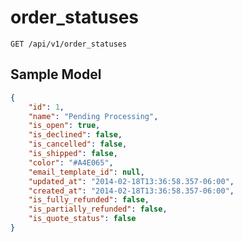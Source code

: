 order_statuses
==============

```shell
GET /api/v1/order_statuses
```

Sample Model
------------

```json
{
	"id": 1,
	"name": "Pending Processing",
	"is_open": true,
	"is_declined": false,
	"is_cancelled": false,
	"is_shipped": false,
	"color": "#A4E065",
	"email_template_id": null,
	"updated_at": "2014-02-18T13:36:58.357-06:00",
	"created_at": "2014-02-18T13:36:58.357-06:00",
	"is_fully_refunded": false,
	"is_partially_refunded": false,
	"is_quote_status": false
}
```